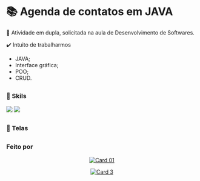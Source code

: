 # 📚 Agenda de contatos em JAVA

📌 Atividade em dupla, solicitada na aula de Desenvolvimento de Softwares.

✔️ Intuito de trabalharmos 
- JAVA;
- Interface gráfica;
- POO;
- CRUD.

##
### 🚀 Skils
<div>
  <img src="https://img.shields.io/badge/Java-ED8B00?style=for-the-badge&logo=java&logoColor=white">
  <img src="https://img.shields.io/badge/Eclipse-2C2255?style=for-the-badge&logo=eclipse&logoColor=white">
</div>

##
### 🎨 Telas

##
### Feito por
<div align="center">
 
 <a href="https://www.linkedin.com/in/hmirandas/">![Card 01](https://user-images.githubusercontent.com/79329906/151829772-bfa2acf4-56a3-4f13-8de2-d1c1dc328406.svg)</a>
 
 <a href="https://github.com/DuS0usa">![Card 3](https://user-images.githubusercontent.com/79329906/151837708-bbed3c36-75ab-4355-a9a0-60894abf7e85.svg)</a>
 
</div>

